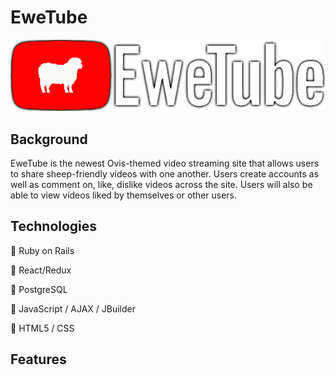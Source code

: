 # EweTube
![logo](app/assets/images/ewetubelogo.png)

## Background

EweTube is the newest Ovis-themed video streaming site that allows users to share sheep-friendly videos with one another. Users create accounts as well as comment on, like, dislike videos across the site. Users will also be able to view videos liked by themselves or other users. 

## Technologies

:sheep: Ruby on Rails

:sheep: React/Redux

:sheep: PostgreSQL

:sheep: JavaScript / AJAX / JBuilder

:sheep: HTML5 / CSS


## Features